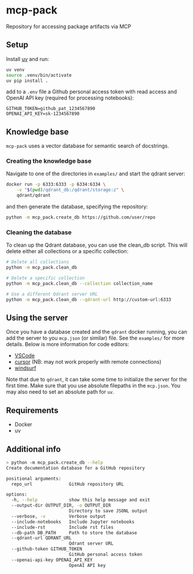 # mcp-pack
Repository for accessing package artifacts via MCP

## Setup
Install [uv](https://github.com/astral-sh/uv) and run:

```bash
uv venv
source .venv/bin/activate
uv pip install .
```

add to a `.env` file a Github personal access token with read access and OpenAI API key (required for processing notebooks):

```
GITHUB_TOKEN=github_pat_1234567890
OPENAI_API_KEY=sk-1234567890
```

## Knowledge base
`mcp-pack` uses a vector database for semantic search of docstrings.

### Creating the knowledge base
Navigate to one of the directories in `examples/` and start the qdrant server:

```bash
docker run -p 6333:6333 -p 6334:6334 \
    -v "$(pwd)/qdrant_db:/qdrant/storage:z" \
    qdrant/qdrant
```
and then generate the database, specifying the repository:
```bash
python -m mcp_pack.create_db https://github.com/user/repo
```

### Cleaning the database
To clean up the Qdrant database, you can use the clean_db script. This will delete either all collections or a specific collection:

```bash
# Delete all collections
python -m mcp_pack.clean_db

# Delete a specific collection
python -m mcp_pack.clean_db --collection collection_name

# Use a different Qdrant server URL
python -m mcp_pack.clean_db --qdrant-url http://custom-url:6333
```

## Using the server

Once you have a database created and the `qdrant` docker running, you can add the server to you `mcp.json` (or similar) file. See the `examples/` for more details. Below is more information for code editors:
- [VSCode](https://code.visualstudio.com/docs/copilot/chat/mcp-servers)
- [cursor](https://docs.cursor.com/context/model-context-protocol) (NB: may not work properly with remote connections)
- [windsurf](https://docs.windsurf.com/windsurf/mcp)

Note that due to `qdrant`, it can take some time to initialize the server for the first time. Make sure that you use
absolute filepaths in the `mcp.json`. You may also need to set an absolute path for `uv`.

## Requirements
- Docker
- uv


## Additional info

```bash
> python -m mcp_pack.create_db --help 
Create documentation database for a GitHub repository

positional arguments:
  repo_url              GitHub repository URL

options:
  -h, --help            show this help message and exit
  --output-dir OUTPUT_DIR, -o OUTPUT_DIR
                        Directory to save JSONL output
  --verbose, -v         Verbose output
  --include-notebooks   Include Jupyter notebooks
  --include-rst         Include rst files
  --db-path DB_PATH     Path to store the database
  --qdrant-url QDRANT_URL
                        Qdrant server URL
  --github-token GITHUB_TOKEN
                        GitHub personal access token
  --openai-api-key OPENAI_API_KEY
                        OpenAI API key
```